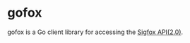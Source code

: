 # gofox #

gofox is a Go client library for accessing the [Sigfox API(2.0)](https://support.sigfox.com/apidocs).